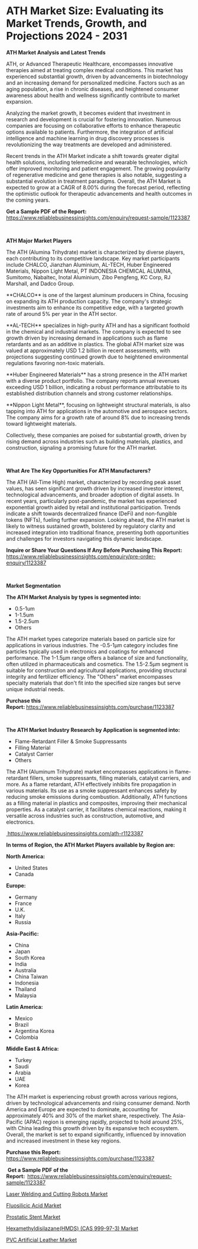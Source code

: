 <p><h1>ATH Market Size: Evaluating its Market Trends, Growth, and Projections 2024 - 2031</h1></p><p><strong>ATH Market Analysis and Latest Trends</strong></p>
<p><p>ATH, or Advanced Therapeutic Healthcare, encompasses innovative therapies aimed at treating complex medical conditions. This market has experienced substantial growth, driven by advancements in biotechnology and an increasing demand for personalized medicine. Factors such as an aging population, a rise in chronic diseases, and heightened consumer awareness about health and wellness significantly contribute to market expansion.</p><p>Analyzing the market growth, it becomes evident that investment in research and development is crucial for fostering innovation. Numerous companies are focusing on collaborative efforts to enhance therapeutic options available to patients. Furthermore, the integration of artificial intelligence and machine learning in drug discovery processes is revolutionizing the way treatments are developed and administered.</p><p>Recent trends in the ATH Market indicate a shift towards greater digital health solutions, including telemedicine and wearable technologies, which offer improved monitoring and patient engagement. The growing popularity of regenerative medicine and gene therapies is also notable, suggesting a substantial evolution in treatment paradigms. Overall, the ATH Market is expected to grow at a CAGR of 8.00% during the forecast period, reflecting the optimistic outlook for therapeutic advancements and health outcomes in the coming years.</p></p>
<p><strong>Get a Sample PDF of the Report:&nbsp;</strong> <a href="https://www.reliablebusinessinsights.com/enquiry/request-sample/1123387?utm_campaign=1121&utm_medium=2&utm_source=Github&utm_content=ia&utm_term=06112024&utm_id=ath">https://www.reliablebusinessinsights.com/enquiry/request-sample/1123387</a></p>
<p>&nbsp;</p>
<p><strong>ATH Major Market Players</strong></p>
<p><p>The ATH (Alumina Trihydrate) market is characterized by diverse players, each contributing to its competitive landscape. Key market participants include CHALCO, Jianzhan Aluminium, AL-TECH, Huber Engineered Materials, Nippon Light Metal, PT INDONESIA CHEMICAL ALUMINA, Sumitomo, Nabaltec, Inotal Aluminium, Zibo Pengfeng, KC Corp, RJ Marshall, and Dadco Group.</p><p>**CHALCO** is one of the largest aluminum producers in China, focusing on expanding its ATH production capacity. The company's strategic investments aim to enhance its competitive edge, with a targeted growth rate of around 5% per year in the ATH sector.</p><p>**AL-TECH** specializes in high-purity ATH and has a significant foothold in the chemical and industrial markets. The company is expected to see growth driven by increasing demand in applications such as flame retardants and as an additive in plastics. The global ATH market size was valued at approximately USD 1.2 billion in recent assessments, with projections suggesting continued growth due to heightened environmental regulations favoring non-toxic materials.</p><p>**Huber Engineered Materials** has a strong presence in the ATH market with a diverse product portfolio. The company reports annual revenues exceeding USD 1 billion, indicating a robust performance attributable to its established distribution channels and strong customer relationships.</p><p>**Nippon Light Metal**, focusing on lightweight structural materials, is also tapping into ATH for applications in the automotive and aerospace sectors. The company aims for a growth rate of around 8% due to increasing trends toward lightweight materials.</p><p>Collectively, these companies are poised for substantial growth, driven by rising demand across industries such as building materials, plastics, and construction, signaling a promising future for the ATH market.</p></p>
<p>&nbsp;</p>
<p><strong>What Are The Key Opportunities For ATH Manufacturers?</strong></p>
<p><p>The ATH (All-Time High) market, characterized by recording peak asset values, has seen significant growth driven by increased investor interest, technological advancements, and broader adoption of digital assets. In recent years, particularly post-pandemic, the market has experienced exponential growth aided by retail and institutional participation. Trends indicate a shift towards decentralized finance (DeFi) and non-fungible tokens (NFTs), fueling further expansion. Looking ahead, the ATH market is likely to witness sustained growth, bolstered by regulatory clarity and increased integration into traditional finance, presenting both opportunities and challenges for investors navigating this dynamic landscape.</p></p>
<p><strong>Inquire or Share Your Questions If Any Before Purchasing This Report:</strong> <a href="https://www.reliablebusinessinsights.com/enquiry/pre-order-enquiry/1123387?utm_campaign=1121&utm_medium=2&utm_source=Github&utm_content=ia&utm_term=06112024&utm_id=ath">https://www.reliablebusinessinsights.com/enquiry/pre-order-enquiry/1123387</a></p>
<p>&nbsp;</p>
<p><strong>Market Segmentation</strong></p>
<p><strong>The ATH Market Analysis by types is segmented into:</strong></p>
<p><ul><li>0.5-1um</li><li>1-1.5um</li><li>1.5-2.5um</li><li>Others</li></ul></p>
<p><p>The ATH market types categorize materials based on particle size for applications in various industries. The -0.5-1µm category includes fine particles typically used in electronics and coatings for enhanced performance. The 1-1.5µm range offers a balance of size and functionality, often utilized in pharmaceuticals and cosmetics. The 1.5-2.5µm segment is suitable for construction and agricultural applications, providing structural integrity and fertilizer efficiency. The "Others" market encompasses specialty materials that don't fit into the specified size ranges but serve unique industrial needs.</p></p>
<p><strong>Purchase this Report:&nbsp;</strong><a href="https://www.reliablebusinessinsights.com/purchase/1123387?utm_campaign=1121&utm_medium=2&utm_source=Github&utm_content=ia&utm_term=06112024&utm_id=ath">https://www.reliablebusinessinsights.com/purchase/1123387</a></p>
<p>&nbsp;</p>
<p><strong>The ATH Market Industry Research by Application is segmented into:</strong></p>
<p><ul><li>Flame-Retardant Filler & Smoke Suppressants</li><li>Filling Material</li><li>Catalyst Carrier</li><li>Others</li></ul></p>
<p><p>The ATH (Aluminum Trihydrate) market encompasses applications in flame-retardant fillers, smoke suppressants, filling materials, catalyst carriers, and more. As a flame retardant, ATH effectively inhibits fire propagation in various materials. Its use as a smoke suppressant enhances safety by reducing smoke emissions during combustion. Additionally, ATH functions as a filling material in plastics and composites, improving their mechanical properties. As a catalyst carrier, it facilitates chemical reactions, making it versatile across industries such as construction, automotive, and electronics.</p></p>
<p><a href="https://www.reliablebusinessinsights.com/ath-r1123387?utm_campaign=1121&utm_medium=2&utm_source=Github&utm_content=ia&utm_term=06112024&utm_id=ath">&nbsp;https://www.reliablebusinessinsights.com/ath-r1123387</a></p>
<p><strong>In terms of Region, the ATH Market Players available by Region are:</strong></p>
<p>
    <p> <strong> North America: </strong>
        <ul>
            <li>United States</li>
            <li>Canada</li>
        </ul>
        </p> 
    <p> <strong> Europe: </strong>
        <ul>
            <li>Germany</li>
            <li>France</li>
            <li>U.K.</li>
            <li>Italy</li>
            <li>Russia</li>
        </ul>
        </p> 
    <p> <strong> Asia-Pacific: </strong>
        <ul>
            <li>China</li>
            <li>Japan</li>
            <li>South Korea</li>
            <li>India</li>
            <li>Australia</li>
            <li>China Taiwan</li>
            <li>Indonesia</li>
            <li>Thailand</li>
            <li>Malaysia</li>
        </ul>
        </p> 
    <p> <strong> Latin America: </strong>
        <ul>
            <li>Mexico</li>
            <li>Brazil</li>
            <li>Argentina Korea</li>
            <li>Colombia</li>
        </ul>
        </p> 
    <p> <strong> Middle East & Africa: </strong>
        <ul>
            <li>Turkey</li>
            <li>Saudi</li>
            <li>Arabia</li>
            <li>UAE</li>
            <li>Korea</li>
        </ul>
    </p>
    </p>
<p><p>The ATH market is experiencing robust growth across various regions, driven by technological advancements and rising consumer demand. North America and Europe are expected to dominate, accounting for approximately 40% and 30% of the market share, respectively. The Asia-Pacific (APAC) region is emerging rapidly, projected to hold around 25%, with China leading this growth driven by its expansive tech ecosystem. Overall, the market is set to expand significantly, influenced by innovation and increased investment in these key regions.</p></p>
<p><strong>Purchase this Report: </strong><a href="https://www.reliablebusinessinsights.com/purchase/1123387?utm_campaign=1121&utm_medium=2&utm_source=Github&utm_content=ia&utm_term=06112024&utm_id=ath">https://www.reliablebusinessinsights.com/purchase/1123387</a></p>
<p>&nbsp;<strong>Get a Sample PDF of the Report:&nbsp;&nbsp;</strong><a href="https://www.reliablebusinessinsights.com/enquiry/request-sample/1123387?utm_campaign=1121&utm_medium=2&utm_source=Github&utm_content=ia&utm_term=06112024&utm_id=ath">https://www.reliablebusinessinsights.com/enquiry/request-sample/1123387</a></p>
<p><strong></strong></p>
<p><p><a href="https://www.linkedin.com/pulse/laser-welding-cutting-robots-industry-forecast-market-wr22e?utm_campaign=1121&utm_medium=2&utm_source=Github&utm_content=ia&utm_term=06112024&utm_id=ath">Laser Welding and Cutting Robots Market</a></p><p><a href="https://github.com/wendisyqf/Market-Research-Report-List-1/blob/main/fluosilicic-acid-market.md?utm_campaign=1121&utm_medium=2&utm_source=Github&utm_content=ia&utm_term=06112024&utm_id=ath">Fluosilicic Acid Market</a></p><p><a href="https://issuu.com/reportprime-2/docs/prostatic-stent-market-size-2030.pp_a1adc66c329323?utm_campaign=1121&utm_medium=2&utm_source=Github&utm_content=ia&utm_term=06112024&utm_id=ath">Prostatic Stent Market</a></p><p><a href="https://www.linkedin.com/pulse/hexamethyldisilazanehmds-cas-999-97-3-market-analysis-sdpte?utm_campaign=1121&utm_medium=2&utm_source=Github&utm_content=ia&utm_term=06112024&utm_id=ath">Hexamethyldisilazane(HMDS) (CAS 999-97-3) Market</a></p><p><a href="https://github.com/sharitatri97/Market-Research-Report-List-1/blob/main/pvc-artificial-leather-market.md?utm_campaign=1121&utm_medium=2&utm_source=Github&utm_content=ia&utm_term=06112024&utm_id=ath">PVC Artificial Leather Market</a></p></p>